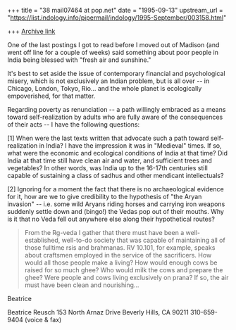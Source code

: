 +++
title = "38 mail07464 at pop.net"
date = "1995-09-13"
upstream_url = "https://list.indology.info/pipermail/indology/1995-September/003158.html"

+++
[Archive link](https://list.indology.info/pipermail/indology/1995-September/003158.html)

One of the last postings I got to read before I moved out of Madison (and
went off line for a couple of weeks) said something about poor people in
India being blessed with "fresh air and sunshine."

It's best to set aside the issue of contemporary financial and
psychological misery, which is not exclusively an Indian problem, but is
all over -- in Chicago, London, Tokyo, Rio... and the whole planet is
ecologically empoverished, for that matter.

Regarding poverty as renunciation -- a path willingly embraced as a means
toward self-realization by adults who are fully aware of the consequences
of their acts -- I have the following questions:

[1] When were the last texts written that advocate such a path toward
self-realization in India? I have the impression it was in "Medieval"
times. If so, what were the economic and ecological conditions of India at
that time?  Did India at that time still have clean air and water, and
sufficient trees and vegetables? In other words, was India up to the
16-17th centuries still capable of sustaining a class of sadhus and other
mendicant intellectuals?

[2] Ignoring for a moment the fact that there is no archaeological evidence
for it, how are we to give credibility to the hypothesis of "the Aryan
invasion" -- i.e. some wild Aryans riding horses and carrying iron weapons
suddenly settle down and (bingo!) the Vedas pop out of their mouths. Why is
it that no Veda fell out anywhere else along their hypothetical routes?

>From the Rg-veda I gather that there must have been a well-established,
well-to-do society that was capable of maintaining all of those fulltime
rsis and brahmanas. RV 10.101, for example, speaks about craftsmen employed
in the service of the sacrificers. How would all those people make a
living? How would enough cows be raised for so much ghee?  Who would milk
the cows and prepare the ghee?  Were people and cows living exclusively on
prana? If so, the air must have been clean and nourishing...

Beatrice


Beatrice Reusch
<mail07464 at pop.net>
153 North Arnaz Drive
Beverly Hills, CA 90211
310-659-9404 (voice & fax)







